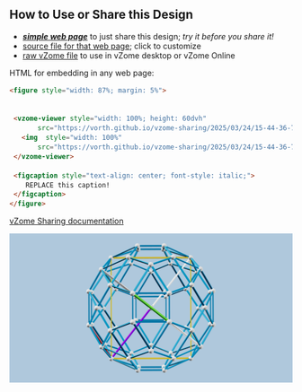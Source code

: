 
## How to Use or Share this Design

 - [***simple web page***](<https://vorth.github.io/vzome-sharing/2025/03/24/15-44-36-749Z-Kepler's-rectangle-in-20-octa-compound/>) to just share this design; *try it before you share it!*
 - [source file for that web page](<https://github.com/vorth/vzome-sharing/edit/main/2025/03/24/15-44-36-749Z-Kepler's-rectangle-in-20-octa-compound/index.md>); click to customize
 - [raw vZome file](<https://raw.githubusercontent.com/vorth/vzome-sharing/main/2025/03/24/15-44-36-749Z-Kepler's-rectangle-in-20-octa-compound/Kepler's-rectangle-in-20-octa-compound.vZome>) to use in vZome desktop or vZome Online
 
 HTML for embedding in any web page:
 ```html
<figure style="width: 87%; margin: 5%">
  
  
  <vzome-viewer style="width: 100%; height: 60dvh" 
        src="https://vorth.github.io/vzome-sharing/2025/03/24/15-44-36-749Z-Kepler's-rectangle-in-20-octa-compound/Kepler's-rectangle-in-20-octa-compound.vZome" >
    <img  style="width: 100%"
        src="https://vorth.github.io/vzome-sharing/2025/03/24/15-44-36-749Z-Kepler's-rectangle-in-20-octa-compound/Kepler's-rectangle-in-20-octa-compound.png" >
  </vzome-viewer>

  <figcaption style="text-align: center; font-style: italic;">
     REPLACE this caption!
  </figcaption>
</figure>

 ```

[vZome Sharing documentation](https://vzome.github.io/vzome/sharing.html#how-it-works)

![Image](<Kepler's-rectangle-in-20-octa-compound.png>)

